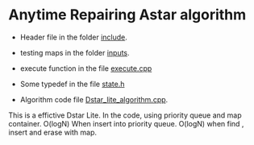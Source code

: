 # Anytime Repairing Astar algorithm

* Header file in the folder [include](./include).
 
* testing maps in the folder [inputs](./inputs).

* execute function in the file [execute.cpp](./include/execute.cpp)

* Some typedef in the file [state.h](./include/state.h)

* Algorithm code file [Dstar_lite_algorithm.cpp](./Dstar_lite_algorithm.cpp).


This is a effictive Dstar Lite. In the code, using priority queue and map container. O(logN) When insert into priority queue.  O(logN) when find , insert and erase with map.
